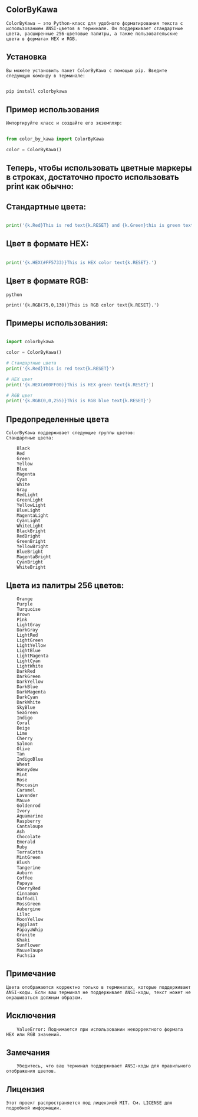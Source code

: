 ## ColorByKawa

```
ColorByKawa — это Python-класс для удобного форматирования текста с использованием ANSI-цветов в терминале. Он поддерживает стандартные цвета, расширенные 256-цветовые палитры, а также пользовательские цвета в форматах HEX и RGB.
```
## Установка
```
Вы можете установить пакет ColorByKawa с помощью pip. Введите следующую команду в терминале:
```

```bash

pip install colorbykawa
```

## Пример использования

```python
Импортируйте класс и создайте его экземпляр:


from color_by_kawa import ColorByKawa

color = ColorByKawa()
```

## Теперь, чтобы использовать цветные маркеры в строках, достаточно просто использовать print как обычно:

## Стандартные цвета:

```python

print('{k.Red}This is red text{k.RESET} and {k.Green}this is green text{k.RESET}.')
```

## Цвет в формате HEX:

```python

print('{k.HEX(#FF5733)}This is HEX color text{k.RESET}.')
```

## Цвет в формате RGB:
```
python

print('{k.RGB(75,0,130)}This is RGB color text{k.RESET}.')
```

## Примеры использования:

```python

import colorbykawa

color = ColorByKawa()

# Стандартные цвета
print('{k.Red}This is red text{k.RESET}')

# HEX цвет
print('{k.HEX(#00FF00)}This is HEX green text{k.RESET}')

# RGB цвет
print('{k.RGB(0,0,255)}This is RGB blue text{k.RESET}')
```
## Предопределенные цвета
```
ColorByKawa поддерживает следующие группы цветов:
Стандартные цвета:

    Black
    Red
    Green
    Yellow
    Blue
    Magenta
    Cyan
    White
    Gray
    RedLight
    GreenLight
    YellowLight
    BlueLight
    MagentaLight
    CyanLight
    WhiteLight
    BlackBright
    RedBright
    GreenBright
    YellowBright
    BlueBright
    MagentaBright
    CyanBright
    WhiteBright
```

## Цвета из палитры 256 цветов:
```
    Orange
    Purple
    Turquoise
    Brown
    Pink
    LightGray
    DarkGray
    LightRed
    LightGreen
    LightYellow
    LightBlue
    LightMagenta
    LightCyan
    LightWhite
    DarkRed
    DarkGreen
    DarkYellow
    DarkBlue
    DarkMagenta
    DarkCyan
    DarkWhite
    SkyBlue
    SeaGreen
    Indigo
    Coral
    Beige
    Lime
    Cherry
    Salmon
    Olive
    Tan
    IndigoBlue
    Wheat
    Honeydew
    Mint
    Rose
    Moccasin
    Caramel
    Lavender
    Mauve
    Goldenrod
    Ivory
    Aquamarine
    Raspberry
    Cantaloupe
    Ash
    Chocolate
    Emerald
    Ruby
    TerraCotta
    MintGreen
    Blush
    Tangerine
    Auburn
    Coffee
    Papaya
    CherryRed
    Cinnamon
    Daffodil
    MossGreen
    Aubergine
    Lilac
    MoonYellow
    Eggplant
    PapayaWhip
    Granite
    Khaki
    Sunflower
    MauveTaupe
    Fuchsia
```

## Примечание
```
Цвета отображаются корректно только в терминалах, которые поддерживают ANSI-коды. Если ваш терминал не поддерживает ANSI-коды, текст может не окрашиваться должным образом.
```

## Исключения
```
    ValueError: Поднимается при использовании некорректного формата HEX или RGB значений.
```

## Замечания
```
    Убедитесь, что ваш терминал поддерживает ANSI-коды для правильного отображения цветов.
```

## Лицензия
```
Этот проект распространяется под лицензией MIT. См. LICENSE для подробной информации.
```
